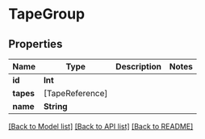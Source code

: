 # TapeGroup

## Properties

Name | Type | Description | Notes
------------ | ------------- | ------------- | -------------
**id** | **Int** |  | 
**tapes** | [TapeReference] |  | 
**name** | **String** |  | 

[[Back to Model list]](../README.md#documentation-for-models) [[Back to API list]](../README.md#documentation-for-api-endpoints) [[Back to README]](../README.md)



